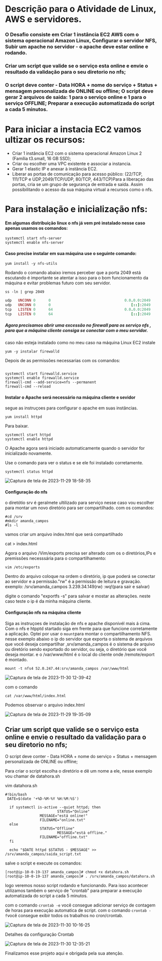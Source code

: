 # Descrição para o Atividade de Linux, AWS e servidores.


### O Desafio consiste em Criar 1 instância EC2 AWS com o sistema operacional Amazon Linux, Configurar o servidor NFS, Subir um apache no servidor - o apache deve estar online e rodando. 
### Criar um script que valide se o serviço esta online e envie o resultado da validação para o seu diretorio no nfs;
### O script deve conter - Data HORA + nome do serviço + Status + mensagem personalizada de ONLINE ou offline; O script deve gerar 2 arquivos de saida: 1 para o serviço online e 1 para o serviço OFFLINE; Preparar a execução automatizada do script a cada 5 minutos.


# Para iniciar a instacia EC2 vamos ultizar os recursos:
- Criar 1 instância EC2 com o sistema operacional Amazon Linux 2 (Família t3.small, 16 GB SSD);
- Criar ou escolher uma VPC existente e associar a instancia.
- Gerar 1 elastic IP e anexar à instância EC2.
- Liberar as portas de comunicação para acesso público: (22/TCP, 111/TCP e UDP,2049/TCP/UDP, 80/TCP, 443/TCP)Para a liberaçao das portas, cria se um grupo de segurança de entrada e saída. Assim possibilitando o acesso da sua máquina virtual a recursos como o nfs.


 # Para instalação e inicialização nfs:
#### Em algumas distribuição linux o nfs já vem pré instalado nesse caso apenas usamos os comandos:


 ```
 systemctl start nfs-server
 systemctl enable nfs-server

```
#### Caso precise instalar em sua máquina use o seguinte comando:

```
yum install -y nfs-utils

```
Rodando o comando abaixo iremos perceber que a porta 2049 está escutando é importante se  atentar a isso para o bom funcionamento da máquina e evitar problemas futuro com seu servidor.
```
ss -ln | grep 2049
```
```ruby
udp   UNCONN 0      0                                  0.0.0.0:2049             0.0.0.0:*           
udp   UNCONN 0      0                                     [::]:2049                [::]:*           
tcp   LISTEN 0      64                                 0.0.0.0:2049             0.0.0.0:*           
tcp   LISTEN 0      64                                    [::]:2049                [::]:*
```

##### Agora precisamos abrir uma excessão no firewall para os serviço nfs , para que a máquina cliente consiga se conectar com o meu servidor.

caso não esteja instalado como no meu caso na máquina Linux EC2
instale
```
yum -y instalar firewalld

```
Depois de as permissões necessarias com os comandos:
```

systemctl start firewalld.service
systemctl enable firewalld.service
firewall-cmd --add-service=nfs --permanent
firewall-cmd --reload

```
#### Instalar o Apache será necessário na máquina cliente e sevidor 
segue as instruçoes para configurar o apache em suas instâncias.

```
yum install httpd
```
Para baixar.

```
systemctl start httpd
systemctl enable httpd
```
O Apache agora será iniciado automaticamente quando o servidor for inicializado novamente.

Use o comando para ver o status e se ele foi instalado corretamente.

```
systemctl status httpd
```
![Captura de tela de 2023-11-29 18-58-35](https://github.com/AmandaCampoos/Desafio/assets/138727208/e22da8b1-9666-4036-baa6-c646a761bd5c)

#### Configuração do nfs 
o diretótio srv é geralmete ultilizado para serviço nesse caso vou escolher para montar um novo diretório para ser compartilhado.
com os comandos:
```
#cd /srv
#mkdir amanda_campos
#ls -l
```
vamos criar um arquivo index.html que será compartilhado

cat > index.html

Agora o arquivo /Vim/exports precisa ser alterado com os o diretórios,IPs e premissões necesssária para o compartilhamento:
```
vim /etc/exports
```
Dentro do arquivo coloque na ordem o diretório, ip que poderá se conectar ao servidor e a permissão."rw" é a permissão de leitura e gravação.
exemplo:
/srv/amanda_campos 3.239.34.149(rw)
:wq!(para sair e salvar)

digite o comando "exportfs -s" para salvar e mostar as alterações.
neste caso teste o ip é da minha máquina cliente.

#### Configuração nfs na máquina cliente 
Siga as instruçoes de instalação de nfs e apache disponivél mais á cima. Com o nfs e htpptd startado siga em frente para que funcione corretamente a aplicação.
Optei por usar o ```mount```para montar o compartilhamento NFS. nesse exemplo abaixo o ip  do servidor que exporta o sistema de arquivos que você deseja compartilhar ,srv/amanda_campos é o sistema de arquivo ou diretório sendo exportado do servidor, ou seja, o diretório que você deseja montar. e o /var/www/html é o local do cliente onde /remote/export é montado.

```
mount -t nfs4 52.0.247.44:srv/amanda_campos /var/www/html

```

![Captura de tela de 2023-11-30 12-39-42](https://github.com/AmandaCampoos/Desafio/assets/138727208/cf5e3c84-6cc1-4851-b0f4-d684443be45f)


com o comando 

```
cat /var/www/html/index.html
```
Podemos observar o arquivo index.html 

![Captura de tela de 2023-11-29 19-35-09](https://github.com/AmandaCampoos/Desafio/assets/138727208/ca1221bc-75be-4c34-b4a9-11f172aebc36)


## Criar um script que valide se o serviço esta online e envie o resultado da validação para o seu diretorio no nfs;
O script deve conter - Data HORA + nome do serviço + Status + mensagem personalizada de ONLINE ou offline;

Para criar o script escolha o diretório e dê um nome a ele, nesse exemplo vou chamar de datahora.sh

vim datahora.sh 
```
#!bin/bash
 DATE=$(date '+%D-%M-%Y %H:%M:%S')
  
  if systemctl is-active --quiet httpd; then
                        STATUS="Online"
                MESSAGE="está online!"
                FILENAME="online.txt"
  else
                STATUS="Offline"
                        MESSAGE="está offline."
                FILENAME="offline.txt"
  fi

  echo "$DATE httpd $STATUS - $MESSAGE" >> /srv/amanda_campos/saida_script.txt
```
salve o script e execute os comandos:

```
[root@ip-10-0-19-137 amanda_campos]# chmod +x datahora.sh
[root@ip-10-0-19-137 amanda_campos]# . /srv/amanda_campos/datahora.sh

```
logo veremos nosso script rodando e funcionando. Para isso acontecer utilizamos também o serviço de "crontab" para preparar a execução automatizada do script a
cada 5 minutos.

com o comando ```crontab -e``` você consegue adicionar serviço de contagem de horas para execução automatica de script.
com o comando ```crontab -f```você consegue exibir todos os trabalhos no cron/crontab.


![Captura de tela de 2023-11-30 10-16-25](https://github.com/AmandaCampoos/Desafio/assets/138727208/7cd42b0c-35ea-4e9c-8da6-cea959f5b814)


Detalhes da configuração Crontab 

![Captura de tela de 2023-11-30 12-35-21](https://github.com/AmandaCampoos/Desafio/assets/138727208/4575dd35-4da1-4ca9-9e53-cedf798b0c31)


Finalizamos esse projeto aqui e obrigada pela sua atenção.











